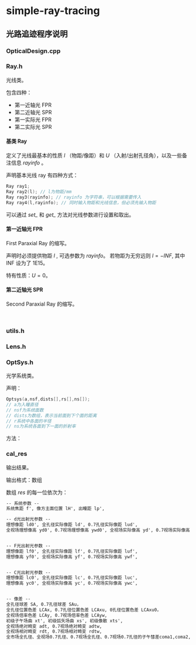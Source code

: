 # simple-ray-tracing



## 光路追迹程序说明

### OpticalDesign.cpp





### Ray.h

光线类。

包含四种：

- 第一近轴光 FPR 
- 第二近轴光 SPR
- 第一实际光 FPR
- 第二实际光 SPR

#### 基类 Ray

定义了光线最基本的性质 $l$ （物距/像距）和 $U$ （入射/出射孔径角），以及一些备注信息 *rayinfo* 。

声明基本光线 ray 有四种方式：

```c++
Ray ray1;
Ray ray2(l); // l为物距/mm
Ray ray3(rayinfo); // rayinfo 为字符串，可以根据需要传入
Ray ray4(l,rayinfo); // 同时输入物距和光线信息，但必须先输入物距
```

可以通过 *set_* 和 *get_* 方法对光线参数进行设置和取出。

#### 第一近轴光 FPR

First Paraxial Ray 的缩写。

声明时必须提供物距 $l$ , 可选参数为 *rayinfo*。 若物距为无穷远则 $l=-INF$, 其中 INF 设为了 1E15。

特有性质：$U=0$。



#### 第二近轴光 SPR

Second Paraxial Ray 的缩写。



 



### utils.h





### Lens.h

### OptSys.h

光学系统类。

声明：

```c++
Optsys(a,nsf,dists[],rs[],ns[]); 
// a为入瞳直径
// nsf为系统面数
// dists为数组，表示当前面到下个面的距离
// r系统中各面的半径
// ns为系统各面到下一面的折射率
```

方法：





### cal_res

输出结果。

输出格式：数组

数组 *res* 的每一位依次为：

```tex
-- 系统参数 --
系统焦距 f', 像方主面位置 lH', 出瞳距 lp',

-- d光出射光参数 --
理想像距 ld0', 全孔径实际像距 ld', 0.7孔径实际像距 lud', 
全视场理想像高 yd0', 0.7视场理想像高 ywd0', 全视场实际像高 yd', 0.7视场实际像高 ywd',


-- F光出射光参数 --
理想像距 lf0', 全孔径实际像距 lf', 0.7孔径实际像距 luf', 
理想像高 yf0', 全视场实际像高 yf', 0.7视场实际像高 ywf',


-- C光出射光参数 --
理想像距 lc0', 全孔径实际像距 lc', 0.7孔径实际像距 luc', 
理想像高 yc0', 全视场实际像高 yc', 0.7视场实际像高 ywc',


-- 像差 --
全孔径球差 SA, 0.7孔径球差 SAu，
全孔径位置色差 LCAx, 0.7孔径位置色差 LCAxu, 0孔径位置色差 LCAxu0，
全视场倍率色差 LCAy, 0.7视场倍率色差 LCAyw,
初级子午场曲 xt', 初级弧矢场曲 xs', 初级像散 xts', 
全视场绝对畸变 adt, 0.7视场绝对畸变 adtw,
全视场相对畸变 rdt, 0.7视场相对畸变 rdtw,
全市场全孔径、全视场0.7孔径、0.7视场全孔径、0.7视场0.7孔径的子午彗差coma1,coma2,coma3,coma4 

```

